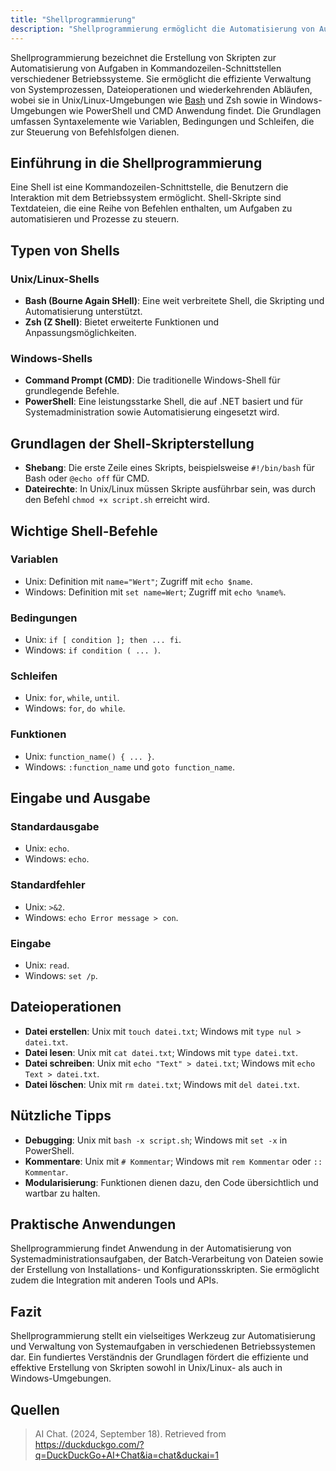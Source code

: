 ```yaml
---
title: "Shellprogrammierung"
description: "Shellprogrammierung ermöglicht die Automatisierung von Aufgaben durch Skripte in Bash, Zsh oder PowerShell. Sie umfasst Variablen, Bedingungen, Schleifen und Dateioperationen für Systemadministration und Batch-Verarbeitung."
---
```


Shellprogrammierung bezeichnet die Erstellung von Skripten zur Automatisierung von Aufgaben in Kommandozeilen-Schnittstellen verschiedener Betriebssysteme. Sie ermöglicht die effiziente Verwaltung von Systemprozessen, Dateioperationen und wiederkehrenden Abläufen, wobei sie in Unix/Linux-Umgebungen wie [Bash](/open-fidup/lerninhalte/bash) und Zsh sowie in Windows-Umgebungen wie PowerShell und CMD Anwendung findet. Die Grundlagen umfassen Syntaxelemente wie Variablen, Bedingungen und Schleifen, die zur Steuerung von Befehlsfolgen dienen.

## Einführung in die Shellprogrammierung

Eine Shell ist eine Kommandozeilen-Schnittstelle, die Benutzern die Interaktion mit dem Betriebssystem ermöglicht. Shell-Skripte sind Textdateien, die eine Reihe von Befehlen enthalten, um Aufgaben zu automatisieren und Prozesse zu steuern.

## Typen von Shells

### Unix/Linux-Shells

- **Bash (Bourne Again SHell)**: Eine weit verbreitete Shell, die Skripting und Automatisierung unterstützt.
- **Zsh (Z Shell)**: Bietet erweiterte Funktionen und Anpassungsmöglichkeiten.

### Windows-Shells

- **Command Prompt (CMD)**: Die traditionelle Windows-Shell für grundlegende Befehle.
- **PowerShell**: Eine leistungsstarke Shell, die auf .NET basiert und für Systemadministration sowie Automatisierung eingesetzt wird.

## Grundlagen der Shell-Skripterstellung

- **Shebang**: Die erste Zeile eines Skripts, beispielsweise `#!/bin/bash` für Bash oder `@echo off` für CMD.
- **Dateirechte**: In Unix/Linux müssen Skripte ausführbar sein, was durch den Befehl `chmod +x script.sh` erreicht wird.

## Wichtige Shell-Befehle

### Variablen

- Unix: Definition mit `name="Wert"`; Zugriff mit `echo $name`.
- Windows: Definition mit `set name=Wert`; Zugriff mit `echo %name%`.

### Bedingungen

- Unix: `if [ condition ]; then ... fi`.
- Windows: `if condition ( ... )`.

### Schleifen

- Unix: `for`, `while`, `until`.
- Windows: `for`, `do while`.

### Funktionen

- Unix: `function_name() { ... }`.
- Windows: `:function_name` und `goto function_name`.

## Eingabe und Ausgabe

### Standardausgabe

- Unix: `echo`.
- Windows: `echo`.

### Standardfehler

- Unix: `>&2`.
- Windows: `echo Error message > con`.

### Eingabe

- Unix: `read`.
- Windows: `set /p`.

## Dateioperationen

- **Datei erstellen**: Unix mit `touch datei.txt`; Windows mit `type nul > datei.txt`.
- **Datei lesen**: Unix mit `cat datei.txt`; Windows mit `type datei.txt`.
- **Datei schreiben**: Unix mit `echo "Text" > datei.txt`; Windows mit `echo Text > datei.txt`.
- **Datei löschen**: Unix mit `rm datei.txt`; Windows mit `del datei.txt`.

## Nützliche Tipps

- **Debugging**: Unix mit `bash -x script.sh`; Windows mit `set -x` in PowerShell.
- **Kommentare**: Unix mit `# Kommentar`; Windows mit `rem Kommentar` oder `:: Kommentar`.
- **Modularisierung**: Funktionen dienen dazu, den Code übersichtlich und wartbar zu halten.

## Praktische Anwendungen

Shellprogrammierung findet Anwendung in der Automatisierung von Systemadministrationsaufgaben, der Batch-Verarbeitung von Dateien sowie der Erstellung von Installations- und Konfigurationsskripten. Sie ermöglicht zudem die Integration mit anderen Tools und APIs.

## Fazit

Shellprogrammierung stellt ein vielseitiges Werkzeug zur Automatisierung und Verwaltung von Systemaufgaben in verschiedenen Betriebssystemen dar. Ein fundiertes Verständnis der Grundlagen fördert die effiziente und effektive Erstellung von Skripten sowohl in Unix/Linux- als auch in Windows-Umgebungen.

## Quellen

> AI Chat. (2024, September 18). Retrieved from https://duckduckgo.com/?q=DuckDuckGo+AI+Chat&ia=chat&duckai=1